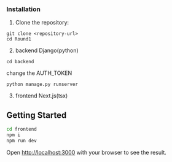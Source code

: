 ### Installation

1. Clone the repository:
```
git clone <repository-url>
cd Round1
```

2. backend
Django(python)
```
cd backend
```
change the AUTH_TOKEN
```
python manage.py runserver
```

3. frontend
Next.js(tsx)
## Getting Started


```bash
cd frontend
npm i 
npm run dev
```

Open [http://localhost:3000](http://localhost:3000) with your browser to see the result.
